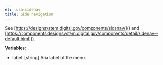 ```yaml
---
el: .usa-sidenav
title: Side navigation
---
```

See [https://designsystem.digital.gov/components/sidenav/]() and
[https://components.designsystem.digital.gov/components/detail/sidenav--default.html]().

__Variables:__
* label: [string] Aria label of the menu.
